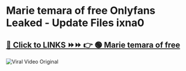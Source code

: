 
 # Marie temara of free Onlyfans Leaked - Update Files ixna0

## <h2><a href="https://clipsfans.com/Marie_temara_of_free&ref=git">🔗 Click to LINKS ⏩⏩ 👉 🟢 Marie temara of free </a></h2>

<a href="https://clipsfans.com/Marie_temara_of_free&ref=git" rel="nofollow" data-target="animated-image.originalLink"><img src="https://i.ibb.co.com/xMMVF88/686577567.gif" alt="Viral Video Original" style="max-width: 100%; display: inline-block;" data-target="animated-image.originalImage"></a>

